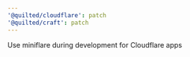 ```yaml
---
'@quilted/cloudflare': patch
'@quilted/craft': patch
---
```


Use miniflare during development for Cloudflare apps
